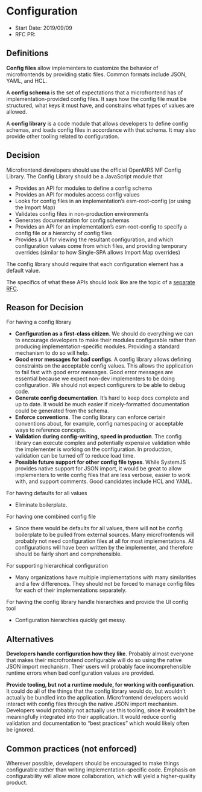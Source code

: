 # Configuration
- Start Date: 2019/09/09
- RFC PR: 

## Definitions

**Config files** allow implementers to customize the behavior of microfrontends
by providing static files. Common formats include JSON, YAML, and HCL.

A **config schema** is the set of expectations that a microfrontend has of
implementation-provided config files. It says how the config file must be 
structured, what keys it must have, and constrains what types of values are allowed.

A **config library** is a code module that allows developers to define config 
schemas, and loads config files in accordance with that schema. It may also 
provide other tooling related to configuration.


## Decision

Microfrontend developers should use the official OpenMRS MF Config Library. 
The Config Library should be a JavaScript module that
*   Provides an API for modules to define a config schema
*   Provides an API for modules access config values
*   Looks for config files in an implementation’s esm-root-config (or using the Import Map)
*   Validates config files in non-production environments
*   Generates documentation for config schemas
*   Provides an API for an implementation’s esm-root-config to specify a config file or a hierarchy of config files
*   Provides a UI for viewing the resultant configuration, and which configuration values come from which files, and providing temporary overrides (similar to how Single-SPA allows Import Map overrides)

The config library should require that each configuration element has a default value.

The specifics of what these APIs should look like are the topic of a [separate RFC](https://docs.google.com/document/d/1Srazq1xfZSmIE7TfyMNKAriPgV2olEMJ68CirYpbgME/edit).


## Reason for Decision

For having a config library
*   **Configuration as a first-class citizen**. We should do everything we can to encourage developers to make their modules configurable rather than producing implementation-specific modules. Providing a standard mechanism to do so will help.
*   **Good error messages for bad configs**. A config library allows defining constraints on the acceptable config values. This allows the application to fail fast with good error messages. Good error messages are essential because we expect non-dev implementers to be doing configuration. We should not expect configurers to be able to debug code.
*   **Generate config documentation**. It’s hard to keep docs complete and up to date. It would be much easier if nicely-formatted documentation could be generated from the schema.
*   **Enforce conventions**. The config library can enforce certain conventions about, for example, config namespacing or acceptable ways to reference concepts.
*   **Validation during config-writing, speed in production**. The config library can execute complex and potentially expensive validation while the implementer is working on the configuration. In production, validation can be turned off to reduce load time.
*   **Possible future support for other config file types**. While SystemJS provides native support for JSON import, it would be great to allow implementers to write config files that are less verbose, easier to work with, and support comments. Good candidates include HCL and YAML.

For having defaults for all values
*   Eliminate boilerplate.

For having one combined config file
*   Since there would be defaults for all values, there will not be config boilerplate to be pulled from external sources. Many microfrontends will probably not need configuration files at all for most implementations. All configurations will have been written by the implementer, and therefore should be fairly short and comprehensible.

For supporting hierarchical configuration
*   Many organizations have multiple implementations with many similarities and a few differences. They should not be forced to manage config files for each of their implementations separately.

For having the config library handle hierarchies and provide the UI config tool
*   Configuration hierarchies quickly get messy.


## Alternatives

**Developers handle configuration how they like**. Probably almost everyone 
that makes their microfrontend configurable will do so using the native JSON 
import mechanism. Their users will probably face incomprehensible runtime 
errors when bad configuration values are provided.

**Provide tooling, but not a runtime module, for working with configuration**. 
It could do all of the things that the config library would do, but wouldn’t 
actually be bundled into the application. Microfrontend developers would 
interact with config files through the native JSON import mechanism. 
Developers would probably not actually use this tooling, since it wouldn’t be 
meaningfully integrated into their application. It would reduce config 
validation and documentation to “best practices” which would likely often be ignored.

## Common practices (not enforced)

Wherever possible, developers should be encouraged to make things configurable
rather than writing implementation-specific code. Emphasis on configurability
will allow more collaboration, which will yield a higher-quality product.
